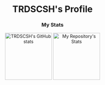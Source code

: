 <h1 align="center">TRDSCSH's Profile</h1>

<h3 align="center">My Stats</h3>
<div align="center">
  <img src="https://github-readme-stats.vercel.app/api?username=TRDSCSH&show_icons=true&theme=dark&hide_border=true&order=1" height=150 alt="TRDSCSH's GitHub stats">
  <img src="https://github-readme-stats.vercel.app/api/top-langs/?username=TRDSCSH&theme=dark&layout=compact&hide_border=true&order=1" height=150 alt="My Repository's Stats">
</div>

<!---
TRDSCSH/TRDSCSH is a ✨ special ✨ repository because its `README.md` (this file) appears on your GitHub profile.
You can click the Preview link to take a look at your changes.
--->
